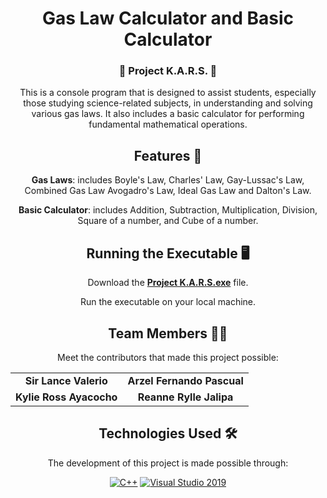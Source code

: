<div align="center">

  # Gas Law Calculator and Basic Calculator

  ### 🚗 Project K.A.R.S. 🚗

  This is a console program that is designed to assist students, especially those studying science-related subjects, in understanding and solving various gas laws.
  It also includes a basic calculator for performing fundamental mathematical operations.

  ## Features 🧮
  
  **Gas Laws**: includes Boyle's Law, Charles' Law, Gay-Lussac's Law, Combined Gas Law Avogadro's Law, Ideal Gas Law and Dalton's Law.

  **Basic Calculator**: includes Addition, Subtraction, Multiplication, Division, Square of a number, and Cube of a number.

  ## Running the Executable 🖥
  
  Download the [**Project K.A.R.S.exe**](https://github.com/Valerio-SirLance/project_KARS/blob/main/Project%20K.A.R.S.exe) file.
  
  Run the executable on your local machine.

  ## Team Members 👨‍💻

  Meet the contributors that made this project possible:
  
  <table align="center">
    <tr>
      <td align="center"><strong>Sir Lance Valerio</strong></td>
      <td align="center"><strong>Arzel Fernando Pascual</strong></td>
    </tr>
    <tr>
      <td align="center"><strong>Kylie Ross Ayacocho</strong></td>
      <td align="center"><strong>Reanne Rylle Jalipa</strong></td>
    </tr>
  </table>
  
  ## Technologies Used 🛠️

  The development of this project is made possible through:

  [![C++](https://img.shields.io/badge/C++-00599C?style=flat&logo=c%2B%2B&logoColor=white)](https://isocpp.org/)
  [![Visual Studio 2019](https://img.shields.io/badge/Visual%20Studio%202019-5C2D91?style=flat&logo=visual-studio&logoColor=white)](https://visualstudio.microsoft.com/vs/older-downloads/)


</div>
